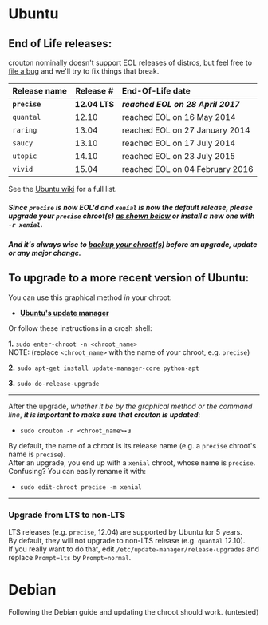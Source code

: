 # Ubuntu

## End of Life releases:

crouton nominally doesn't support EOL releases of distros, but feel free to [file a bug](https://github.com/dnschneid/crouton/issues/new) and we'll try to fix things that break.

| Release name | Release # | End-Of-Life date |
| --- | --- | :--- |
| **`precise`** | **12.04 LTS** | **_reached EOL on 28 April 2017_**
| `quantal`  | 12.10 | reached EOL on 16 May 2014
| `raring`  | 13.04 | reached EOL on 27 January 2014
| `saucy`  | 13.10 | reached EOL on 17 July 2014
| `utopic`  | 14.10 | reached EOL on 23 July 2015
| `vivid`   | 15.04 | reached EOL on 04 February 2016

See the [Ubuntu wiki](https://wiki.ubuntu.com/Releases) for a full list.

##### Since `precise` is now EOL'd and `xenial` is now the default release, please upgrade your `precise` chroot(s) [as shown below](#to-upgrade-to-a-more-recent-version-of-ubuntu) or install a new one with `-r xenial`.

##### And it's *always* wise to [backup your chroot(s)](https://github.com/dnschneid/crouton#a-backup-a-day-keeps-the-price-gouging-data-restoration-services-away) before an upgrade, update or any major change.

## To upgrade to a more recent version of Ubuntu:

You can use this graphical method *in* your chroot:

- __[Ubuntu's update manager](http://www.ubuntu.com/download/desktop/upgrade)__

Or follow these instructions in a crosh shell:  

**1.** `sudo enter-chroot -n <chroot_name>`  
    NOTE: (replace `<chroot_name>` with the name of your chroot, e.g. `precise`)

**2.** `sudo apt-get install update-manager-core python-apt`

**3.** `sudo do-release-upgrade`

--------
After the upgrade, *whether it be by the graphical method or the command line*, **_it is important to make sure that crouton is updated_**:

* `sudo crouton -n <chroot_name>`**`-u`**

By default, the name of a chroot is its release name (e.g. a `precise` chroot's name is `precise`).  
After an upgrade, you end up with a `xenial` chroot, whose name is `precise`.  Confusing? You can easily rename it with:

* `sudo edit-chroot precise -m xenial`

--------
### Upgrade from LTS to non-LTS

LTS releases (e.g. `precise`, 12.04) are supported by Ubuntu for 5 years.  
By default, they will not upgrade to non-LTS release (e.g. `quantal` 12.10).  
If you really want to do that, edit `/etc/update-manager/release-upgrades` and replace `Prompt=lts` by `Prompt=normal`.

# Debian

Following the Debian guide and updating the chroot should work. (untested)